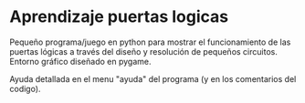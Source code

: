 # Aprendizaje puertas logicas

Pequeño programa/juego en python para mostrar el funcionamiento de las puertas lógicas a través del diseño y resolución de pequeños circuitos. Entorno gráfico diseñado en pygame.

Ayuda detallada en el menu "ayuda" del programa (y en los comentarios del codigo).
